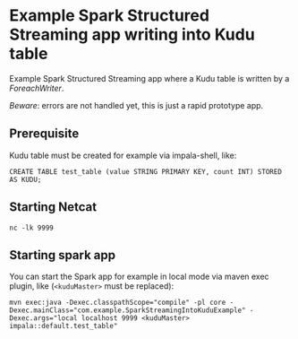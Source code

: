 # Example Spark Structured Streaming app writing into Kudu table

Example Spark Structured Streaming app where a Kudu table is written by a *ForeachWriter*.

*Beware*: errors are not handled yet, this is just a rapid prototype app. 

## Prerequisite

Kudu table must be created for example via impala-shell, like:

```
CREATE TABLE test_table (value STRING PRIMARY KEY, count INT) STORED AS KUDU;
```

## Starting Netcat

```
nc -lk 9999
```


## Starting spark app

You can start the Spark app for example in local mode via maven exec plugin, like (`<kuduMaster>` must be replaced):

```
mvn exec:java -Dexec.classpathScope="compile" -pl core -Dexec.mainClass="com.example.SparkStreamingIntoKuduExample" -Dexec.args="local localhost 9999 <kuduMaster> impala::default.test_table"
```
